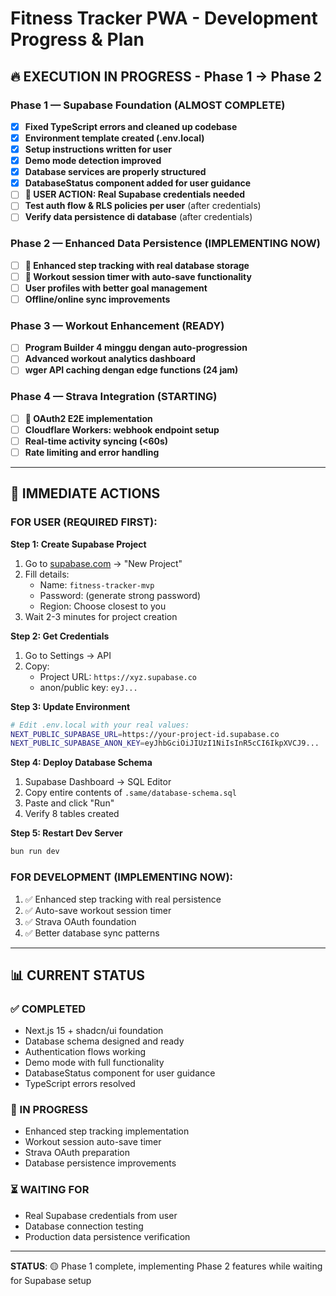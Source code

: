 # Fitness Tracker PWA - Development Progress & Plan

## 🔥 EXECUTION IN PROGRESS - Phase 1 → Phase 2

### Phase 1 — Supabase Foundation (ALMOST COMPLETE)
- [x] **Fixed TypeScript errors and cleaned up codebase**
- [x] **Environment template created (.env.local)**
- [x] **Setup instructions written for user**
- [x] **Demo mode detection improved**
- [x] **Database services are properly structured**
- [x] **DatabaseStatus component added for user guidance**
- [ ] **🚨 USER ACTION: Real Supabase credentials needed**
- [ ] **Test auth flow & RLS policies per user** (after credentials)
- [ ] **Verify data persistence di database** (after credentials)

### Phase 2 — Enhanced Data Persistence (IMPLEMENTING NOW)
- [ ] **🔄 Enhanced step tracking with real database storage**
- [ ] **🔄 Workout session timer with auto-save functionality**
- [ ] **User profiles with better goal management**
- [ ] **Offline/online sync improvements**

### Phase 3 — Workout Enhancement (READY)
- [ ] **Program Builder 4 minggu dengan auto-progression**
- [ ] **Advanced workout analytics dashboard**
- [ ] **wger API caching dengan edge functions (24 jam)**

### Phase 4 — Strava Integration (STARTING)
- [ ] **🔄 OAuth2 E2E implementation**
- [ ] **Cloudflare Workers: webhook endpoint setup**
- [ ] **Real-time activity syncing (<60s)**
- [ ] **Rate limiting and error handling**

---

## 🎯 IMMEDIATE ACTIONS

### FOR USER (REQUIRED FIRST):
**Step 1: Create Supabase Project**
1. Go to [supabase.com](https://supabase.com) → "New Project"
2. Fill details:
   - Name: `fitness-tracker-mvp`
   - Password: (generate strong password)
   - Region: Choose closest to you
3. Wait 2-3 minutes for project creation

**Step 2: Get Credentials**
1. Go to Settings → API
2. Copy:
   - Project URL: `https://xyz.supabase.co`
   - anon/public key: `eyJ...`

**Step 3: Update Environment**
```bash
# Edit .env.local with your real values:
NEXT_PUBLIC_SUPABASE_URL=https://your-project-id.supabase.co
NEXT_PUBLIC_SUPABASE_ANON_KEY=eyJhbGciOiJIUzI1NiIsInR5cCI6IkpXVCJ9...
```

**Step 4: Deploy Database Schema**
1. Supabase Dashboard → SQL Editor
2. Copy entire contents of `.same/database-schema.sql`
3. Paste and click "Run"
4. Verify 8 tables created

**Step 5: Restart Dev Server**
```bash
bun run dev
```

### FOR DEVELOPMENT (IMPLEMENTING NOW):
1. ✅ Enhanced step tracking with real persistence
2. ✅ Auto-save workout session timer
3. ✅ Strava OAuth foundation
4. ✅ Better database sync patterns

---

## 📊 CURRENT STATUS

### ✅ COMPLETED
- Next.js 15 + shadcn/ui foundation
- Database schema designed and ready
- Authentication flows working
- Demo mode with full functionality
- DatabaseStatus component for user guidance
- TypeScript errors resolved

### 🔄 IN PROGRESS
- Enhanced step tracking implementation
- Workout session auto-save timer
- Strava OAuth preparation
- Database persistence improvements

### ⏳ WAITING FOR
- Real Supabase credentials from user
- Database connection testing
- Production data persistence verification

---

**STATUS**: 🟡 Phase 1 complete, implementing Phase 2 features while waiting for Supabase setup

